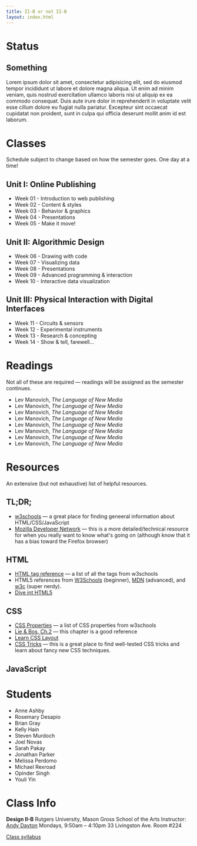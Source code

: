 ```yaml
---
title: II-B or not II-B
layout: index.html
---
```


Status
========

Something
----------

Lorem ipsum dolor sit amet, consectetur adipisicing elit, sed do eiusmod tempor incididunt ut labore et dolore magna aliqua. Ut enim ad minim veniam, quis nostrud exercitation ullamco laboris nisi ut aliquip ex ea commodo consequat. Duis aute irure dolor in reprehenderit in voluptate velit esse cillum dolore eu fugiat nulla pariatur. Excepteur sint occaecat cupidatat non
proident, sunt in culpa qui officia deserunt mollit anim id est laborum.

Classes
=========

Schedule subject to change based on how the semester goes. One day at a time!

Unit I: Online Publishing
-------------------------

* Week 01 - Introduction to web publishing
* Week 02 - Content & styles
* Week 03 - Behavior & graphics
* Week 04 - Presentations
* Week 05 - Make it move!

Unit II: Algorithmic Design
------------------------------

* Week 06 - Drawing with code
* Week 07 - Visualizing data
* Week 08 - Presentations
* Week 09 - Advanced programming & interaction
* Week 10 - Interactive data visualization

Unit III: Physical Interaction with Digital Interfaces
-----------------------------------------------------

* Week 11 - Circuits & sensors
* Week 12 - Experimental instruments
* Week 13 - Research & concepting
* Week 14 - Show & tell, farewell...


Readings
=========

Not all of these are required — readings will be assigned as the semester continues.

* Lev Manovich, <cite>The Language of New Media</cite>
* Lev Manovich, <cite>The Language of New Media</cite>
* Lev Manovich, <cite>The Language of New Media</cite>
* Lev Manovich, <cite>The Language of New Media</cite>
* Lev Manovich, <cite>The Language of New Media</cite>
* Lev Manovich, <cite>The Language of New Media</cite>
* Lev Manovich, <cite>The Language of New Media</cite>
* Lev Manovich, <cite>The Language of New Media</cite>


Resources
==========

An extensive (but not exhaustive) list of helpful resources.

TL;DR;
-------

* [w3schools](http://www.w3schools.com/) — a great place for finding geneeral information about HTML/CSS/JavaScript
* [Mozilla Developer Network](https://developer.mozilla.org/en-US/) — this is a more detailed/technical resource for when you really want to know what's going on (although know that it has a bias toward the Firefox browser)


HTML
-----

* [HTML tag reference](http://www.w3schools.com/tags/) — a list of all the tags from w3schools
* HTML5 references from [W3Schools](http://www.w3schools.com/html/html5_intro.asp) (beginner), [MDN](https://developer.mozilla.org/en-US/docs/Web/Guide/HTML/HTML5) (advanced), and [w3c](http://www.w3.org/TR/html5/) (super nerdy).
* [Dive int HTML5](http://diveintohtml5.info/)

CSS
----

* [CSS Properties](http://www.w3schools.com/cssref/) — a list of CSS properties from w3schools
* [Lie &amp; Bos, Ch.2](http://www.w3.org/Style/LieBos2e/enter/) — this chapter is a good reference
* [Learn CSS Layout](http://learnlayout.com/toc.html)
* [CSS Tricks](http://css-tricks.com/) — this is a great place to find well-tested CSS tricks and learn about fancy new CSS techniques.


JavaScript
-----------



Students
==========

* Anne Ashby
* Rosemary Desapio
* Brian Gray
* Kelly Hain
* Steven Murdoch
* Joel Novas
* Sarah Pakay
* Jonathan Parker
* Melissa Perdomo
* Michael Rexroad
* Opinder Singh
* Youli Yin


Class Info
===========

**Design II-B**
Rutgers University, Mason Gross School of the Arts
Instructor: [Andy Dayton](andrew.dayton@rutgers.edu)
Mondays, 9:50am – 4:10pm
33 Livingston Ave. Room #224

[Class syllabus](https://docs.google.com/document/d/1cwxx9aWn1HdeqI9jF9a869dTQFoC5qtUhDZKN6fPz6c/edit?usp=drive_web)
